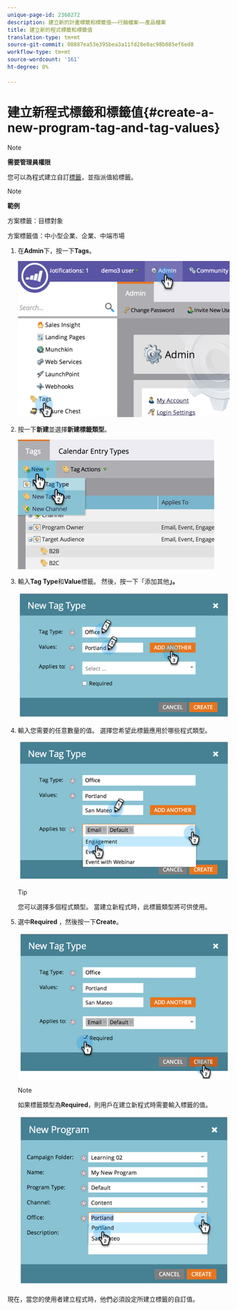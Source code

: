 ```yaml
---
unique-page-id: 2360272
description: 建立新的計畫標籤和標籤值——行銷檔案——產品檔案
title: 建立新的程式標籤和標籤值
translation-type: tm+mt
source-git-commit: 00887ea53e395bea3a11fd28e0ac98b085ef6ed8
workflow-type: tm+mt
source-wordcount: '161'
ht-degree: 0%

---
```



# 建立新程式標籤和標籤值{#create-a-new-program-tag-and-tag-values}

>[!NOTE]
>
>**需要管理員權限**

您可以為程式建立自訂[標籤](../../../product-docs/core-marketo-concepts/programs/working-with-programs/understanding-tags.md)，並指派值給標籤。

>[!NOTE]
>
>**範例**
>
>方案標籤：目標對象
>
>方案標籤值：中小型企業、企業、中端市場

1. 在&#x200B;**Admin**&#x200B;下，按一下&#x200B;**Tags**。

   ![](assets/image2014-9-24-12-3a10-3a32.png)

1. 按一下&#x200B;**新建**&#x200B;並選擇&#x200B;**新建標籤類型**。

   ![](assets/image2014-9-24-12-3a12-3a43.png)

1. 輸入&#x200B;**Tag Type**&#x200B;和&#x200B;**Value**&#x200B;標籤。 然後，按一下「添加其他&#x200B;**」。**

   ![](assets/image2014-9-24-12-3a16-3a55.png)

1. 輸入您需要的任意數量的值。 選擇您希望此標籤應用於哪些程式類型。

   ![](assets/image2014-9-24-12-3a17-3a29.png)

   >[!TIP]
   >
   >您可以選擇多個程式類型。 當建立新程式時，此標籤類型將可供使用。

1. 選中&#x200B;**Required** ，然後按一下&#x200B;**Create**。

   ![](assets/image2014-9-24-12-3a18-3a33.png)

   >[!NOTE]
   >
   >如果標籤類型為&#x200B;**Required**，則用戶在建立新程式時需要輸入標籤的值。

   ![](assets/image2014-9-24-12-3a19-3a17.png)

現在，當您的使用者建立程式時，他們必須設定所建立標籤的自訂值。
